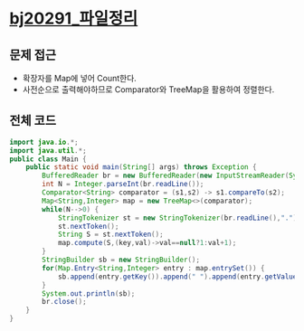 # [bj20291_파일정리](https://www.acmicpc.net/problem/20291)

## 문제 접근

* 확장자를 Map에 넣어 Count한다.
* 사전순으로 출력해야하므로 Comparator와 TreeMap을 활용하여 정렬한다.

## 전체 코드

```java
import java.io.*;
import java.util.*;
public class Main {
    public static void main(String[] args) throws Exception {
        BufferedReader br = new BufferedReader(new InputStreamReader(System.in));
        int N = Integer.parseInt(br.readLine());
        Comparator<String> comparator = (s1,s2) -> s1.compareTo(s2);
        Map<String,Integer> map = new TreeMap<>(comparator);
        while(N-->0) {
            StringTokenizer st = new StringTokenizer(br.readLine(),".");
            st.nextToken();
            String S = st.nextToken();
            map.compute(S,(key,val)->val==null?1:val+1);
        }
        StringBuilder sb = new StringBuilder();
        for(Map.Entry<String,Integer> entry : map.entrySet()) {
            sb.append(entry.getKey()).append(" ").append(entry.getValue()).append('\n');
        }
        System.out.println(sb);
        br.close();
    }
}
```
